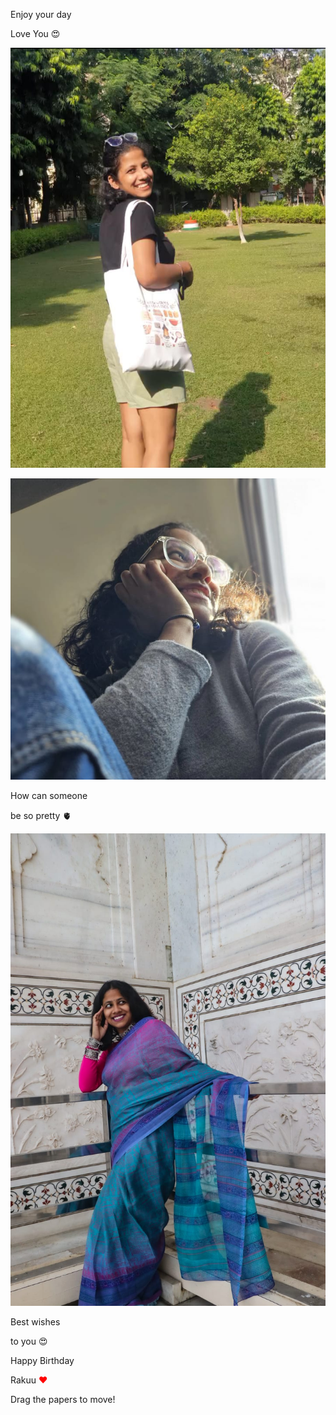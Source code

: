 <!DOCTYPE html>
<html lang="en" >
<head>
  <meta charset="UTF-8">
  <title>CodePen - Drag Papers ❤️</title>
  <link rel='stylesheet' ><link rel="stylesheet" href="./style2.css">

</head>
<body>
<!-- partial:index.partial.html -->
<!-- A pen by Developer Rahul  -->
<div class="paper heart">

</div>

  
<div class="paper image">
  <p> Enjoy your day</p>
    <p>Love  You 😍 </p>
   <img src="raku 5.jpg" />
</div>

<div class="paper image">
  <p >  </p>
  <img src="raku 6.jpg" />
</div>

<div class="paper image">
  <p>How can someone </p>
   <p> be so pretty 🫀 </p>

  <img src="raku 1.jpg" />
</div>



<div class="paper red">
<p class="p1"> Best wishes</p>
<p class="p2">to you 😍</p>
</div>

<div class="paper">
<p class="p1">Happy Birthday  </p>
  <p class="p1">Rakuu  <span style="color: red !important;">❤️</span></p>
</div>

<div class="paper">
<p class="p1">Drag the papers to move!</p>
</div>
<!-- partial -->
  <script  src="birthdayjs.js"></script>

</body>
</html>
